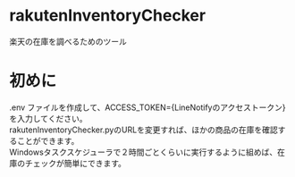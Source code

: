# rakutenInventoryChecker
楽天の在庫を調べるためのツール
# 初めに
.env ファイルを作成して、ACCESS_TOKEN={LineNotifyのアクセストークン}を入力してください。<br>
rakutenInventoryChecker.pyのURLを変更すれば、ほかの商品の在庫を確認することができます。<br>
Windowsタスクスケジューラで２時間ごとくらいに実行するように組めば、在庫のチェックが簡単にできます。<br>
